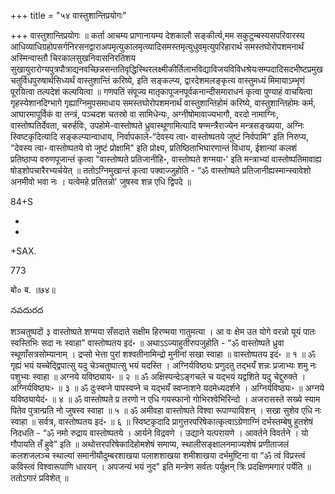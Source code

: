 +++
title = "५४ वास्तुशान्तिप्रयोगः"

+++
वास्तुशान्तिप्रयोगः ॥ कर्ता आचम्य प्राणानायम्य देशकालौ सङ्कीर्त्य,मम सकुटुम्बस्यसपरिवारस्य आधिव्याधिग्रहोपसर्गनिरसनद्वाराअपमृत्युकालमृत्व्यादिसमस्तमृत्युधुवमृत्युपरिहारार्थ समस्तघोरोपशमनार्थं अस्मिन्वास्तौ चिरकालसुखनिवासनिरतिशय सुखायुरारोग्यपुत्रपौत्राद्यनवच्छिन्नसन्ततिवृद्धिस्थिरलक्ष्मीकीर्तिलाभविद्याविजयविविधश्रेयःसम्पदादिसदभीष्टप्रमुखचतुर्विधपुरुषार्थसिध्यर्थं वास्तुशान्तिं करिष्ये, इति सङ्कल्प्य, द्वारदेशमलङ्कृत्य वास्तुमध्यं मिमायाऽम्भृणं पूरयित्वा तल्पदेशं कल्पयित्वा ॥ गणपतिं संपूज्य मातृकापूजनपूर्वकनान्दीसमाराधनं कृत्वा पुण्याहं वाचयित्वा गृहस्येशानदिग्भागे गृह्याग्निमुपसमाधाय समस्तघोरोपशमनार्थं वास्तुशान्तिहोमं करिष्ये, वास्तुशान्तिहोमः कर्म, आघारमापूर्विकं वा तन्त्रं, पञ्चदश चतस्रो वा सामिधेन्यः, अग्नीषोमावाज्यभागौ, वरदो नामाग्निः, वास्तोष्पतिर्देवता, चरुर्हविः, उपहोमे-वास्तोष्पते ध्रुवास्थूणामित्यादि षण्मन्त्रैराज्येन मन्त्रसङ्ख्यया, अग्निः स्विष्टकृदित्यादि सङ्कल्प्यान्वाधाय, निर्वापकाले-“देवस्य त्वा॰ वास्तोष्पतये जुष्टं निर्वपामि” इति निरुप्य, “देवस्य त्वा॰ वास्तोष्पतये वो जुष्टं प्रोक्षामि" इति प्रोक्ष्य, प्रतिष्ठिताभिघारणान्तं विधाय, ईशान्यां कलशं प्रतिष्ठाप्य वरुणपूजान्तं कृत्वा "वास्तोष्पते प्रतिजानीहि॰, वास्तोष्पते शग्मया॰' इति मन्त्राभ्यां वास्तोष्पतिमावाह्य षोडशोपचारैरभ्यर्चयेत् ॥ ततोऽग्निमुखान्तं कृत्वा पक्वाज्जुहोति - “ॐ वास्तोष्पते प्रतिजानीह्यस्मान्स्वावेशो अनमीवो भवा नः । यत्वेमहे प्रतितन्नो' जुषस्व शन्न एधि द्विपदे ॥

84+S

-

-

+SAX.

773

बो० ब. ॥७४॥

నవదురద

शञ्चतुष्पदों ३ वास्तोष्पते शग्मया सँसदाते सक्षीम हिरण्मया गातुमत्या । आ वः क्षेम उत योगे वरन्नो यूयं पातः स्वस्तिभिः सदा नः स्वाहा” वास्तोष्पतय इदं॰ ॥ अथाऽऽज्याहुतीरुपजुहोति - “ॐ वास्तोष्पते ध्रुवा स्थूणाँसत्रसोम्यानाम् । द्रप्सो भेत्ता पुरां शश्वतीनामिन्द्रो मुनीनां सखा स्वाहा ॥ वास्तोष्पतय इदं॰ ॥ १ ॥ ॐ गृह्यं भयं यच्चेद्द्विपात्सु यदु चेञ्चतुष्पात्सु भयं यदस्ति । अग्निर्यविष्ठ्यः प्रणुदतु तद्भयँ शन्नः प्रजाभ्यः शमु नः पशुभ्यः स्वाहा ॥ अग्नये यविष्ठ्याय॰ ॥ २ ॥ ॐ अक्षिस्पन्देऽङ्गचले च यद्भयं यद्वशिते यदु चेद्दुरुक्ते । अग्निर्यविष्ठ्यः॰ ॥ ३ ॥ ॐ दुःस्वप्ने पापस्वप्ने च यद्भयँ स्वप्नाशने यदमेध्यदर्शने । अग्निर्यविष्ठ्यः॰ ॥ अग्नये यविष्ठ्यायेदं॰ ॥ ४ ॥ ॐ वास्तोष्पते प्र तरणो न एधि गयस्फानो गोभिरश्वेभिरिन्दो । अजरासस्ते सख्ये स्याम पितेव पुत्रान्प्रति नो जुषस्व स्वाहा ॥ ५ ॥ ॐ अमीवहा वास्तोष्पते विश्वा रूपाण्याविशन् । सखा सुशेव एधि नः स्वाहा ॥ सर्वत्र, वास्तोष्पतय इदं॰ ॥ ६ ॥ स्विष्टकृदादि प्रागुत्तरपरिषेकात्कृत्वाऽग्रेणाग्निं दर्भस्तम्बेषु हुतशेषं निदधति - “ॐ नमो 
रुद्राय वास्तोष्पतये । आर्यने विद्रवणे । उद्याने यत्परायणे । आवर्तने विवर्तने । यो गौपायति तँ हुवे” इति ॥ अथोत्तरपरिषेकादिहोमशेषं समाप्य, स्थालीसङ्क्षालनमाज्यशेषं प्रणीताजलं कलशजलञ्च स्थाल्यां समानीयौदुम्बरशाखया पलाशशाखया शमीशाखया दर्भमुष्टिना वा “ॐ त्वं विप्रस्त्वं कविस्त्वं विश्वारूपाणि धारयन् । अपजन्यं भयं नुद" इति मन्त्रेण सर्वतः पर्युक्षन् त्रिः प्रदक्षिणमगारं पर्येति ॥ ततोऽगारं प्रविशेत् ॥